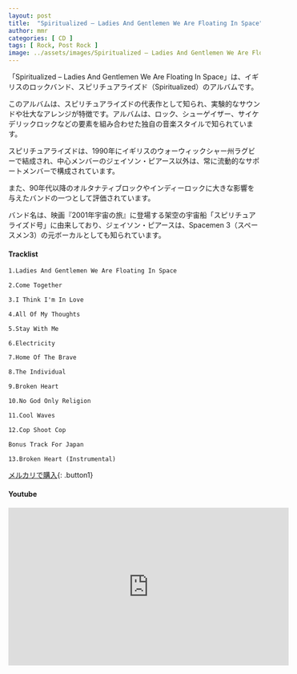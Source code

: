 ```yaml
---
layout: post
title:  "Spiritualized – Ladies And Gentlemen We Are Floating In Space"
author: mmr
categories: [ CD ]
tags: [ Rock, Post Rock ]
image: ../assets/images/Spiritualized – Ladies And Gentlemen We Are Floating In Space.webp
---
```


「Spiritualized – Ladies And Gentlemen We Are Floating In Space」は、イギリスのロックバンド、スピリチュアライズド（Spiritualized）のアルバムです。

このアルバムは、スピリチュアライズドの代表作として知られ、実験的なサウンドや壮大なアレンジが特徴です。アルバムは、ロック、シューゲイザー、サイケデリックロックなどの要素を組み合わせた独自の音楽スタイルで知られています。

スピリチュアライズドは、1990年にイギリスのウォーウィックシャー州ラグビーで結成され、中心メンバーのジェイソン・ピアース以外は、常に流動的なサポートメンバーで構成されています。

また、90年代以降のオルタナティブロックやインディーロックに大きな影響を与えたバンドの一つとして評価されています。

バンド名は、映画『2001年宇宙の旅』に登場する架空の宇宙船「スピリチュアライズド号」に由来しており、ジェイソン・ピアースは、Spacemen 3（スペースメン3）の元ボーカルとしても知られています。

#### Tracklist
```md
1.Ladies And Gentlemen We Are Floating In Space

2.Come Together

3.I Think I'm In Love

4.All Of My Thoughts

5.Stay With Me

6.Electricity

7.Home Of The Brave

8.The Individual

9.Broken Heart

10.No God Only Religion

11.Cool Waves

12.Cop Shoot Cop

Bonus Track For Japan

13.Broken Heart (Instrumental)
```

[メルカリで購入](https://jp.mercari.com/item/m13540642583?afid=6142608987){: .button1}

#### Youtube
<iframe width="560" height="315" src="https://www.youtube.com/embed/uWOdSeDzyy4?si=rcVxEw6vHed4noNk" title="YouTube video player" frameborder="0" allow="accelerometer; autoplay; clipboard-write; encrypted-media; gyroscope; picture-in-picture; web-share" referrerpolicy="strict-origin-when-cross-origin" allowfullscreen></iframe>